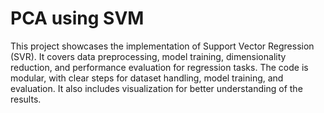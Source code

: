 # PCA using SVM
 This project showcases the implementation of Support Vector Regression (SVR). It covers data preprocessing, model training, dimensionality reduction, and performance evaluation for regression tasks. The code is modular, with clear steps for dataset handling, model training, and evaluation. It also includes visualization for better understanding of the results.
